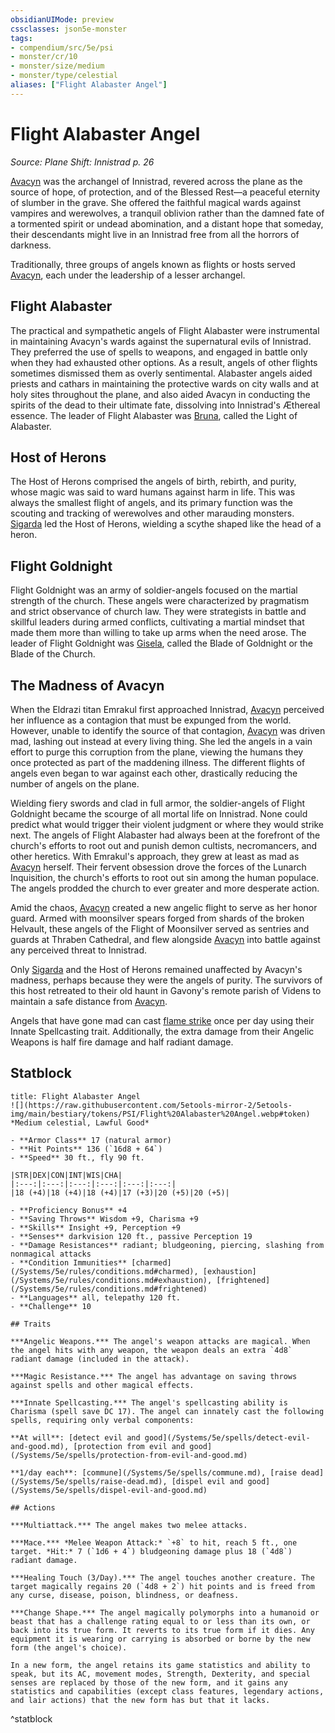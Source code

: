 ```yaml
---
obsidianUIMode: preview
cssclasses: json5e-monster
tags:
- compendium/src/5e/psi
- monster/cr/10
- monster/size/medium
- monster/type/celestial
aliases: ["Flight Alabaster Angel"]
---
```

# Flight Alabaster Angel
*Source: Plane Shift: Innistrad p. 26*  

[Avacyn](/Systems/5e/bestiary/npc/avacyn-psi.md) was the archangel of Innistrad, revered across the plane as the source of hope, of protection, and of the Blessed Rest—a peaceful eternity of slumber in the grave. She offered the faithful magical wards against vampires and werewolves, a tranquil oblivion rather than the damned fate of a tormented spirit or undead abomination, and a distant hope that someday, their descendants might live in an Innistrad free from all the horrors of darkness.

Traditionally, three groups of angels known as flights or hosts served [Avacyn](/Systems/5e/bestiary/npc/avacyn-psi.md), each under the leadership of a lesser archangel.

## Flight Alabaster

The practical and sympathetic angels of Flight Alabaster were instrumental in maintaining Avacyn's wards against the supernatural evils of Innistrad. They preferred the use of spells to weapons, and engaged in battle only when they had exhausted other options. As a result, angels of other flights sometimes dismissed them as overly sentimental. Alabaster angels aided priests and cathars in maintaining the protective wards on city walls and at holy sites throughout the plane, and also aided Avacyn in conducting the spirits of the dead to their ultimate fate, dissolving into Innistrad's Æthereal essence. The leader of Flight Alabaster was [Bruna](/Systems/5e/bestiary/npc/bruna-psi.md), called the Light of Alabaster.

## Host of Herons

The Host of Herons comprised the angels of birth, rebirth, and purity, whose magic was said to ward humans against harm in life. This was always the smallest flight of angels, and its primary function was the scouting and tracking of werewolves and other marauding monsters. [Sigarda](/Systems/5e/bestiary/npc/sigarda-psi.md) led the Host of Herons, wielding a scythe shaped like the head of a heron.

## Flight Goldnight

Flight Goldnight was an army of soldier-angels focused on the martial strength of the church. These angels were characterized by pragmatism and strict observance of church law. They were strategists in battle and skillful leaders during armed conflicts, cultivating a martial mindset that made them more than willing to take up arms when the need arose. The leader of Flight Goldnight was [Gisela](/Systems/5e/bestiary/npc/gisela-psi.md), called the Blade of Goldnight or the Blade of the Church.

## The Madness of Avacyn

When the Eldrazi titan Emrakul first approached Innistrad, [Avacyn](/Systems/5e/bestiary/npc/avacyn-psi.md) perceived her influence as a contagion that must be expunged from the world. However, unable to identify the source of that contagion, [Avacyn](/Systems/5e/bestiary/npc/avacyn-psi.md) was driven mad, lashing out instead at every living thing. She led the angels in a vain effort to purge this corruption from the plane, viewing the humans they once protected as part of the maddening illness. The different flights of angels even began to war against each other, drastically reducing the number of angels on the plane.

Wielding fiery swords and clad in full armor, the soldier-angels of Flight Goldnight became the scourge of all mortal life on Innistrad. None could predict what would trigger their violent judgment or where they would strike next. The angels of Flight Alabaster had always been at the forefront of the church's efforts to root out and punish demon cultists, necromancers, and other heretics. With Emrakul's approach, they grew at least as mad as [Avacyn](/Systems/5e/bestiary/npc/avacyn-psi.md) herself. Their fervent obsession drove the forces of the Lunarch Inquisition, the church's efforts to root out sin among the human populace. The angels prodded the church to ever greater and more desperate action.

Amid the chaos, [Avacyn](/Systems/5e/bestiary/npc/avacyn-psi.md) created a new angelic flight to serve as her honor guard. Armed with moonsilver spears forged from shards of the broken Helvault, these angels of the Flight of Moonsilver served as sentries and guards at Thraben Cathedral, and flew alongside [Avacyn](/Systems/5e/bestiary/npc/avacyn-psi.md) into battle against any perceived threat to Innistrad.

Only [Sigarda](/Systems/5e/bestiary/npc/sigarda-psi.md) and the Host of Herons remained unaffected by Avacyn's madness, perhaps because they were the angels of purity. The survivors of this host retreated to their old haunt in Gavony's remote parish of Videns to maintain a safe distance from [Avacyn](/Systems/5e/bestiary/npc/avacyn-psi.md).

Angels that have gone mad can cast [flame strike](/Systems/5e/spells/flame-strike.md) once per day using their Innate Spellcasting trait. Additionally, the extra damage from their Angelic Weapons is half fire damage and half radiant damage.

## Statblock

```ad-statblock
title: Flight Alabaster Angel
![](https://raw.githubusercontent.com/5etools-mirror-2/5etools-img/main/bestiary/tokens/PSI/Flight%20Alabaster%20Angel.webp#token)
*Medium celestial, Lawful Good*

- **Armor Class** 17 (natural armor)
- **Hit Points** 136 (`16d8 + 64`)
- **Speed** 30 ft., fly 90 ft.

|STR|DEX|CON|INT|WIS|CHA|
|:---:|:---:|:---:|:---:|:---:|:---:|
|18 (+4)|18 (+4)|18 (+4)|17 (+3)|20 (+5)|20 (+5)|

- **Proficiency Bonus** +4
- **Saving Throws** Wisdom +9, Charisma +9
- **Skills** Insight +9, Perception +9
- **Senses** darkvision 120 ft., passive Perception 19
- **Damage Resistances** radiant; bludgeoning, piercing, slashing from nonmagical attacks
- **Condition Immunities** [charmed](/Systems/5e/rules/conditions.md#charmed), [exhaustion](/Systems/5e/rules/conditions.md#exhaustion), [frightened](/Systems/5e/rules/conditions.md#frightened)
- **Languages** all, telepathy 120 ft.
- **Challenge** 10

## Traits

***Angelic Weapons.*** The angel's weapon attacks are magical. When the angel hits with any weapon, the weapon deals an extra `4d8` radiant damage (included in the attack).

***Magic Resistance.*** The angel has advantage on saving throws against spells and other magical effects.

***Innate Spellcasting.*** The angel's spellcasting ability is Charisma (spell save DC 17). The angel can innately cast the following spells, requiring only verbal components:

**At will**: [detect evil and good](/Systems/5e/spells/detect-evil-and-good.md), [protection from evil and good](/Systems/5e/spells/protection-from-evil-and-good.md)

**1/day each**: [commune](/Systems/5e/spells/commune.md), [raise dead](/Systems/5e/spells/raise-dead.md), [dispel evil and good](/Systems/5e/spells/dispel-evil-and-good.md)

## Actions

***Multiattack.*** The angel makes two melee attacks.

***Mace.*** *Melee Weapon Attack:* `+8` to hit, reach 5 ft., one target. *Hit:* 7 (`1d6 + 4`) bludgeoning damage plus 18 (`4d8`) radiant damage.

***Healing Touch (3/Day).*** The angel touches another creature. The target magically regains 20 (`4d8 + 2`) hit points and is freed from any curse, disease, poison, blindness, or deafness.

***Change Shape.*** The angel magically polymorphs into a humanoid or beast that has a challenge rating equal to or less than its own, or back into its true form. It reverts to its true form if it dies. Any equipment it is wearing or carrying is absorbed or borne by the new form (the angel's choice).

In a new form, the angel retains its game statistics and ability to speak, but its AC, movement modes, Strength, Dexterity, and special senses are replaced by those of the new form, and it gains any statistics and capabilities (except class features, legendary actions, and lair actions) that the new form has but that it lacks.
```
^statblock